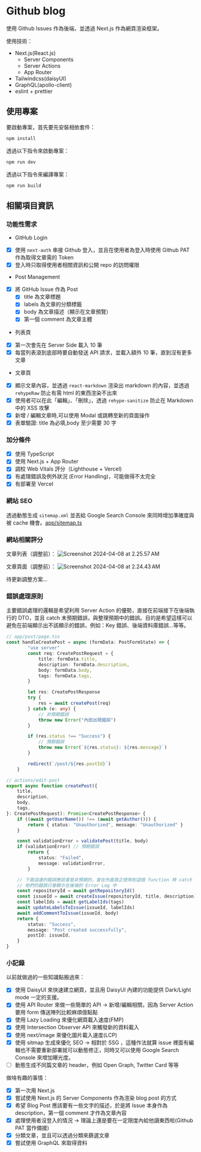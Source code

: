 # Github blog

使用 Github Issues 作為後端，並透過 Next.js 作為網頁渲染框架。

使用技術：

-   Next.js(React.js)
    -   Server Components
    -   Server Actions
    -   App Router
-   Tailwindcss(daisyUI)
-   GraphQL(apollo-client)
-   eslint + prettier

## 使用專案

要啟動專案，首先要先安裝相依套件：

```bash
npm install
```

透過以下指令來啟動專案：

```bash
npm run dev
```

透過以下指令來編譯專案：

```bash
npm run build
```

## 相關項目資訊

### 功能性需求
* GitHub Login
- [x] 使用 `next-auth` 串接 Github 登入，並且在使用者為登入時使用 Github PAT 作為取得文章需的 Token
- [x] 登入時只取得使用者相關資訊和公開 repo 的訪問權限
* Post Management
- [x] 將 GitHub Issue 作為 Post
    - [x] title 為文章標題
    - [x] labels 為文章的分類標籤
    - [x] body 為文章描述（顯示在文章預覽）
    - [x] 第一個 comment 為文章主體

* 列表頁
- [x] 第一次會先在 Server Side 載入 10 筆
- [x] 每當列表滾到底部時要自動發送 API 請求，並載入額外 10 筆，直到沒有更多文章
* 文章頁
- [x] 顯示文章內容，並透過 `react-markdown` 渲染出 markdown 的內容，並透過 `rehypeRaw` 防止有需 html 的東西渲染不出來
- [x] 使用者可以在此「編輯」、「刪除」，透過 `rehype-sanitize` 防止在 Markdown 中的 XSS 攻擊
- [x] 新增 / 編輯文章時,可以使用 Modal 或跳轉至新的頁面操作
- [x] 表單驗證: title 為必填,body 至少需要 30 字

### 加分條件
- [x] 使用 TypeScript
- [x] 使用 Next.js + App Router
- [x] 調校 Web Vitals 評分（Lighthouse + Vercel)
- [x] 有處理錯誤及例外狀況 (Error Handling)，可能做得不太完全
- [x] 有部署至 Vercel

### 網站 SEO

透過動態生成 `sitemap.xml` 並丟給 Google Search Console 來同時增加準確度與被 cache 機會。[app/sitemap.ts](https://github.com/YJack0000/github-issue-blog/blob/main/app/favicon.ico)

### 網站相關評分
文章列表（調整前）：
![Screenshot 2024-04-08 at 2.25.57 AM](https://hackmd.io/_uploads/HJmSrwxxC.png)

文章頁面（調整前）：
![Screenshot 2024-04-08 at 2.24.43 AM](https://hackmd.io/_uploads/rkCxrPllR.png)

待更新調整方案...

### 錯誤處理原則

主要錯誤處理的邏輯是希望利用 Server Action 的優勢，直接在前端接下在後端執行的 DTO，並且 catch 未預期錯誤，與整理預期中的錯誤。目的是希望這樣可以避免在前端顯示出不該顯示的錯誤，例如：Key 錯誤、後端資料庫錯誤...等等。

```typescript
// app/post/page.tsx
const handleCreatePost = async (formData: PostFormState) => {
        "use server"
        const req: CreatePostRequest = {
            title: formData.title,
            description: formData.description,
            body: formData.body,
            tags: formData.tags,
        }

        let res: CreatePostResponse
        try {
            res = await createPost(req)
        } catch (e: any) {
            // 非預期錯誤
            throw new Error("內部出現錯誤")
        }

        if (res.status !== "Success") {
            // 預期錯誤
            throw new Error(`${res.status}: ${res.message}`)
        }

        redirect(`/post/${res.postId}`)
    }
```

```typescript
// actions/edit-post
export async function createPost({
    title,
    description,
    body,
    tags,
}: CreatePostRequest): Promise<CreatePostResponse> {
    if ((await getUserName()) !== (await getAuthor())) {
        return { status: "Unauthorized", message: "Unauthorized" }
    }

    const validationError = validatePost(title, body)
    if (validationError) // 預期錯誤
        return {
            status: "Failed",
            message: validationError,
        }

    // 下面這邊的錯誤應該會是非預期的，會在外面真正使用到這個 function 時 catch 到
    // 他們的錯誤只會顯示在後端的 Error Log 中
    const repositoryId = await getRepositoryId()
    const issueId = await createIssue(repositoryId, title, description)
    const labelIds = await getLabelIds(tags)
    await updateLabelsToIssue(issueId, labelIds)
    await addCommentToIssue(issueId, body)
    return {
        status: "Success",
        message: "Post created successfully",
        postId: issueId,
    }
}
```

### 小記錄

以前就做過的一些知識點搬過來：

-   [x] 使用 DaisyUI 來快速建立網頁，並且用 DaisyUI 內建的功能提供 Dark/Light mode 一定的支援。
-   [x] 使用 API Router 來做一些簡單的 API -> 新增/編輯相關，因為 Server Action 要用 form 傳送陣列比較麻煩億點點
-   [x] 使用 Lazy Loading 來優化網頁載入速度(FMP)
-   [x] 使用 Intersection Observer API 來觸發新的資料載入
-   [x] 使用 next/image 來優化圖片載入速度(LCP)
-   [x] 使用 sitmap 生成來優化 SEO -> 相對於 SSG ，這種作法就算 issue 裡面有編輯也不需要重新部署就可以動態修正，同時又可以使用 Google Search Console 來增加曝光度。
-   [ ] 動態生成不同篇文章的 header，例如 Open Graph, Twitter Card 等等

做啥有趣的事情：

-   [x] 第一次用 Next.js
-   [x] 嘗試使用 Next.js 的 Server Components 作為渲染 blog post 的方式
-   [x] 希望 Blog Post 應該要有一些文字的描述，於是將 Issue 本身作為 description，第一個 comment 才作為文章內容
-   [x] 處理使用者沒登入的情況 -> 理論上還是要在一定限度內給他讀東西啦(Github PAT 當作備援)
-   [x] 分類文章，並且可以透過分類來篩選文章
-   [x] 嘗試使用 GraphQL 來取得資料
